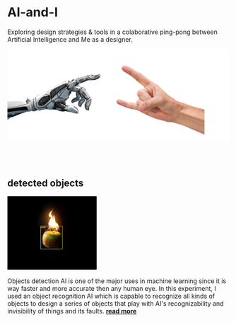 # AI-and-I
Exploring design strategies &amp; tools in a colaborative ping-pong between Artificial Intelligence and Me as a designer.

![ai and i](img/robot-metal-hand.jpg)

<br>
<br>

## detected objects
<img src="img/real-apple-png.png" width="40%">  

Objects detection AI is one of the major uses in machine learning since it is way faster and more accurate then any human eye. In this experiment, I used an object recognition AI which is capable to recognize all kinds of objects to design a series of objects that play with AI's recognizability and invisibility of things and its faults. [**read more**](detected-objects/README.md)  
